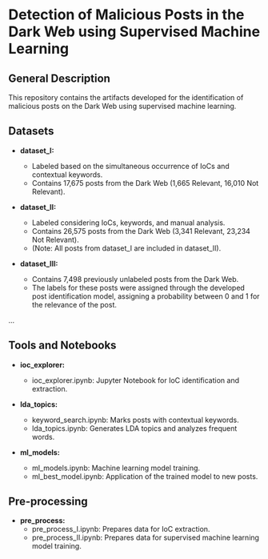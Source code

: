 # Detection of Malicious Posts in the Dark Web using Supervised Machine Learning

## General Description

This repository contains the artifacts developed for the identification of malicious posts on the Dark Web using supervised machine learning.

## Datasets

- **dataset_I:**
  - Labeled based on the simultaneous occurrence of IoCs and contextual keywords.
  - Contains 17,675 posts from the Dark Web (1,665 Relevant, 16,010 Not Relevant).

- **dataset_II:**
  - Labeled considering IoCs, keywords, and manual analysis.
  - Contains 26,575 posts from the Dark Web (3,341 Relevant, 23,234 Not Relevant).
  - (Note: All posts from dataset_I are included in dataset_II).

- **dataset_III:**
  - Contains 7,498 previously unlabeled posts from the Dark Web.
  - The labels for these posts were assigned through the developed post identification model, assigning a probability between 0 and 1 for the relevance of the post.

...

## Tools and Notebooks

- **ioc_explorer:**
  - ioc_explorer.ipynb: Jupyter Notebook for IoC identification and extraction.

- **lda_topics:**
  - keyword_search.ipynb: Marks posts with contextual keywords.
  - lda_topics.ipynb: Generates LDA topics and analyzes frequent words.

- **ml_models:**
  - ml_models.ipynb: Machine learning model training.
  - ml_best_model.ipynb: Application of the trained model to new posts.


## Pre-processing

- **pre_process:**
  - pre_process_I.ipynb: Prepares data for IoC extraction.
  - pre_process_II.ipynb: Prepares data for supervised machine learning model training.

